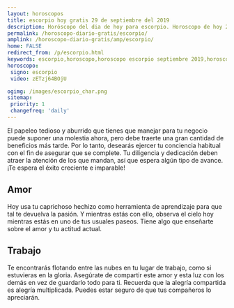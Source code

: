 ```yaml
---
layout: horoscopos
title: escorpio hoy gratis 29 de septiembre del 2019 
description: Horóscopo del dia de hoy para escorpio. Horoscopo de hoy 29 de septiembre del 2019. Las predicciones de amor, trabajo, vida personal gratis.
permalink: /horoscopo-diario-gratis/escorpio/
amplink: /horoscopo-diario-gratis/amp/escorpio/
home: FALSE
redirect_from: /p/escorpio.html
keywords: escorpio,horoscopo,horoscopo escorpio septiembre 2019,horoscopo escorpio hoy,tarot escorpio septiembre 2019,horoscopo escorpio,tarot escorpio hoy,horoscopo de hoy,horoscopo diario,tarot del amor,horoscopo de hoy escorpio,horoscopo diario del tarot, Horoscopo de hoy escorpio 29 de septiembre del 2019,horóscopo del día, el horoscopo de hoy
horoscopo:
 signo: escorpio
 video: zETzj64BOjU

ogimg: /images/escorpio_char.png
sitemap:
 priority: 1
 changefreq: 'daily'
---
```



El papeleo tedioso y aburrido que tienes que manejar para tu negocio puede suponer una molestia ahora, pero debe traerte una gran cantidad de beneficios más tarde. Por lo tanto, desearás ejercer tu conciencia habitual con el fin de asegurar que se complete. Tu diligencia y dedicación deben atraer la atención de los que mandan, así que espera algún tipo de avance. ¡Te espera el éxito creciente e imparable!

## Amor

Hoy usa tu caprichoso hechizo como herramienta de aprendizaje para que tal te devuelva la pasión. Y mientras estás con ello, observa el cielo hoy mientras estás en uno de tus usuales paseos. Tiene algo que enseñarte sobre el amor y tu actitud actual.

## Trabajo

Te encontrarás flotando entre las nubes en tu lugar de trabajo, como si estuvieras en la gloria. Asegúrate de compartir este amor y esta luz con los demás en vez de guardarlo todo para ti. Recuerda que la alegría compartida es alegría multiplicada. Puedes estar seguro de que tus compañeros lo apreciarán.